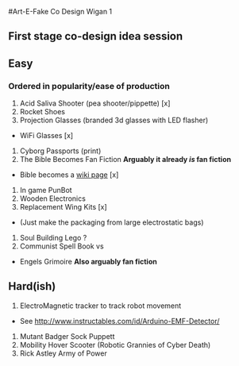 #Art-E-Fake Co Design Wigan 1
## First stage co-design idea session


## Easy
### Ordered in popularity/ease of production

 1. Acid Saliva Shooter (pea shooter/pippette) [x]
 1. Rocket Shoes
 1. Projection Glasses (branded 3d glasses with LED flasher)
  * WiFi Glasses [x]
 1. Cyborg Passports (print)
 1. The Bible Becomes Fan Fiction **Arguably it already *is* fan fiction**
  * Bible becomes a [wiki page](http://biblewiki.net/static/Bible_Wiki) [x]
 1. In game PunBot
 1. Wooden Electronics
 1. Replacement Wing Kits [x]
  * (Just make the packaging from large electrostatic bags) 
 1. Soul Building Lego ?
 1. Communist Spell Book vs
  * Engels Grimoire **Also arguably fan fiction**

## Hard(ish)


 1. ElectroMagnetic tracker to track robot movement 
  * See http://www.instructables.com/id/Arduino-EMF-Detector/ 
 1. Mutant Badger Sock Puppett
 1. Mobility Hover Scooter (Robotic Grannies of Cyber Death)
 1. Rick Astley Army of Power

